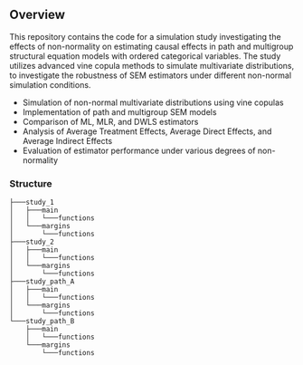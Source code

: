 ## Overview

This repository contains the code for a simulation study investigating the effects of non-normality on estimating causal effects in path and multigroup structural equation models with ordered categorical variables. The study utilizes advanced vine copula methods to simulate multivariate distributions, to investigate the robustness of SEM estimators under different non-normal simulation conditions.

* Simulation of non-normal multivariate distributions using vine copulas
* Implementation of path and multigroup SEM models
* Comparison of ML, MLR, and DWLS estimators
* Analysis of Average Treatment Effects, Average Direct Effects, and Average Indirect Effects
* Evaluation of estimator performance under various degrees of non-normality

### Structure

```
├───study_1
│   ├───main
│   │   └───functions
│   └───margins
│       └───functions
├───study_2
│   ├───main
│   │   └───functions
│   └───margins
│       └───functions
├───study_path_A
│   ├───main
│   │   └───functions
│   └───margins
│       └───functions
└───study_path_B
    ├───main
    │   └───functions
    └───margins
        └───functions
```
